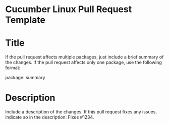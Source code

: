 Cucumber Linux Pull Request Template
====================================

# Title

If the pull request affects multiple packages, just include a brief summary of
the changes. If the pull request affects only one package, use the following
format:

package: summary

# Description

Include a description of the changes. If this pull request fixes any issues,
indicate so in the description: Fixes #1234.


